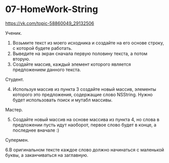 # 07-HomeWork-String

https://vk.com/topic-58860049_29132506

Ученик. 

1. Возьмите текст из моего исходника и создайте на его основе строку, с которой будете работать.
2. Выведите на экран сначала первую половину текста, а потом вторую.
3. Создайте массив, каждый элемент которого является предложением данного текста.

Студент.

4. Используя массив из пункта 3 создайте новый массив, элементы которого это предложения, содержащие слово NSString. Нужно будет использовать поиск и мутабл массивы.

Мастер.

5. Создайте новый массив на основе массива из пункта 4, но слова в предложении пусть идут наоборот, первое слово будет в конце, а последнее вначале :)

Супермен.

6.В оригинальном тексте каждое слово должно начинаться с маленькой буквы, а заканчиваться на заглавную.
